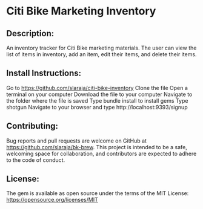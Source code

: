 # Citi Bike Marketing Inventory

## Description:

An inventory tracker for Citi Bike marketing materials. The user can view the list of items in inventory, add an item, edit their items, and delete their items.

## Install Instructions:

Go to https://github.com/slaraja/citi-bike-inventory
Clone the file
Open a terminal on your computer
Download the file to your computer
Navigate to the folder where the file is saved
Type bundle install to install gems
Type shotgun 
Navigate to your browser and type http://localhost:9393/signup 

## Contributing:

Bug reports and pull requests are welcome on GitHub at https://github.com/slaraja/bk-brew. This project is intended to be a safe, welcoming space for collaboration, and contributors are expected to adhere to the code of conduct.

## License:

The gem is available as open source under the terms of the MIT License: https://opensource.org/licenses/MIT

